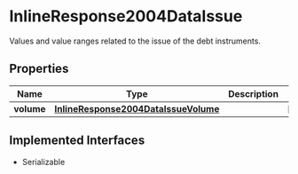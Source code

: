 

# InlineResponse2004DataIssue

Values and value ranges related to the issue of the debt instruments.

## Properties

Name | Type | Description | Notes
------------ | ------------- | ------------- | -------------
**volume** | [**InlineResponse2004DataIssueVolume**](InlineResponse2004DataIssueVolume.md) |  |  [optional]


## Implemented Interfaces

* Serializable


